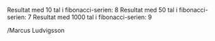 Resultat med 10 tal i fibonacci-serien: 8
Resultat med 50 tal i fibonacci-serien: 7
Resultat med 1000 tal i fibonacci-serien: 9

/Marcus Ludvigsson
